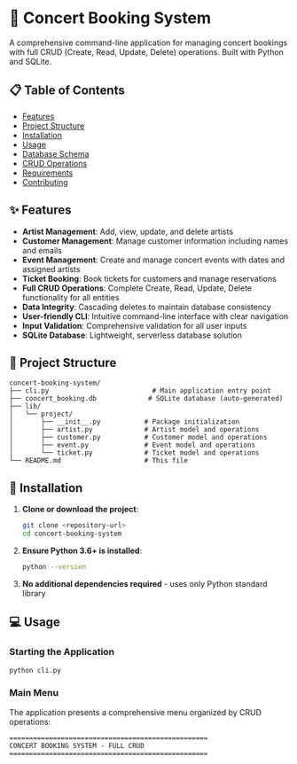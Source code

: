 # 🎵 Concert Booking System

A comprehensive command-line application for managing concert bookings with full CRUD (Create, Read, Update, Delete) operations. Built with Python and SQLite.

## 📋 Table of Contents

- [Features](#features)
- [Project Structure](#project-structure)
- [Installation](#installation)
- [Usage](#usage)
- [Database Schema](#database-schema)
- [CRUD Operations](#crud-operations)
- [Requirements](#requirements)
- [Contributing](#contributing)

## ✨ Features

- **Artist Management**: Add, view, update, and delete artists
- **Customer Management**: Manage customer information including names and emails
- **Event Management**: Create and manage concert events with dates and assigned artists
- **Ticket Booking**: Book tickets for customers and manage reservations
- **Full CRUD Operations**: Complete Create, Read, Update, Delete functionality for all entities
- **Data Integrity**: Cascading deletes to maintain database consistency
- **User-friendly CLI**: Intuitive command-line interface with clear navigation
- **Input Validation**: Comprehensive validation for all user inputs
- **SQLite Database**: Lightweight, serverless database solution

## 📁 Project Structure

```
concert-booking-system/
├── cli.py                          # Main application entry point
├── concert_booking.db             # SQLite database (auto-generated)
├── lib/
│   └── project/
│       ├── __init__.py           # Package initialization
│       ├── artist.py             # Artist model and operations
│       ├── customer.py           # Customer model and operations
│       ├── event.py              # Event model and operations
│       └── ticket.py             # Ticket model and operations
└── README.md                     # This file
```

## 🚀 Installation

1. **Clone or download the project**:
   ```bash
   git clone <repository-url>
   cd concert-booking-system
   ```

2. **Ensure Python 3.6+ is installed**:
   ```bash
   python --version
   ```

3. **No additional dependencies required** - uses only Python standard library

## 💻 Usage

### Starting the Application

```bash
python cli.py
```

### Main Menu

The application presents a comprehensive menu organized by CRUD operations:

```
==================================================
CONCERT BOOKING SYSTEM - FULL CRUD
==================================================
